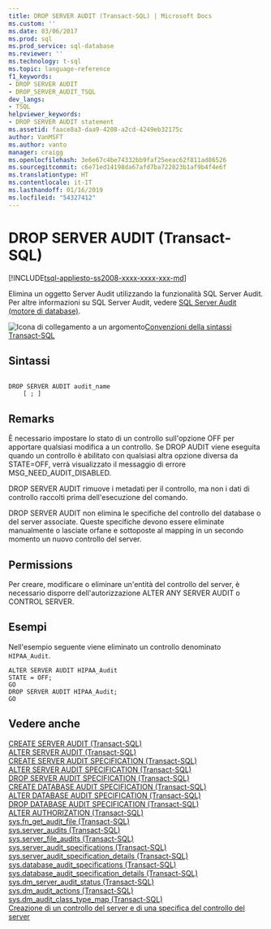 ```yaml
---
title: DROP SERVER AUDIT (Transact-SQL) | Microsoft Docs
ms.custom: ''
ms.date: 03/06/2017
ms.prod: sql
ms.prod_service: sql-database
ms.reviewer: ''
ms.technology: t-sql
ms.topic: language-reference
f1_keywords:
- DROP SERVER AUDIT
- DROP_SERVER_AUDIT_TSQL
dev_langs:
- TSQL
helpviewer_keywords:
- DROP SERVER AUDIT statement
ms.assetid: faace8a3-daa9-4208-a2cd-4249eb32175c
author: VanMSFT
ms.author: vanto
manager: craigg
ms.openlocfilehash: 3e6e67c4be74332bb9faf25eeac62f811ad86526
ms.sourcegitcommit: c6e71ed14198da67afd7ba722823b1af9b4f4e6f
ms.translationtype: HT
ms.contentlocale: it-IT
ms.lasthandoff: 01/16/2019
ms.locfileid: "54327412"
---
```

# <a name="drop-server-audit--transact-sql"></a>DROP SERVER AUDIT (Transact-SQL)
[!INCLUDE[tsql-appliesto-ss2008-xxxx-xxxx-xxx-md](../../includes/tsql-appliesto-ss2008-xxxx-xxxx-xxx-md.md)]

  Elimina un oggetto Server Audit utilizzando la funzionalità SQL Server Audit. Per altre informazioni su SQL Server Audit, vedere [SQL Server Audit &#40;motore di database&#41;](../../relational-databases/security/auditing/sql-server-audit-database-engine.md).  
  
 ![Icona di collegamento a un argomento](../../database-engine/configure-windows/media/topic-link.gif "Icona di collegamento a un argomento")[Convenzioni della sintassi Transact-SQL](../../t-sql/language-elements/transact-sql-syntax-conventions-transact-sql.md)  
  
## <a name="syntax"></a>Sintassi  
  
```  
  
DROP SERVER AUDIT audit_name  
    [ ; ]  
```  
  
## <a name="remarks"></a>Remarks  
 È necessario impostare lo stato di un controllo sull'opzione OFF per apportare qualsiasi modifica a un controllo. Se DROP AUDIT viene eseguita quando un controllo è abilitato con qualsiasi altra opzione diversa da STATE=OFF, verrà visualizzato il messaggio di errore MSG_NEED_AUDIT_DISABLED.  
  
 DROP SERVER AUDIT rimuove i metadati per il controllo, ma non i dati di controllo raccolti prima dell'esecuzione del comando.  
  
 DROP SERVER AUDIT non elimina le specifiche del controllo del database o del server associate. Queste specifiche devono essere eliminate manualmente o lasciate orfane e sottoposte al mapping in un secondo momento un nuovo controllo del server.  
  
## <a name="permissions"></a>Permissions  
 Per creare, modificare o eliminare un'entità del controllo del server, è necessario disporre dell'autorizzazione ALTER ANY SERVER AUDIT o CONTROL SERVER.  
  
## <a name="examples"></a>Esempi  
 Nell'esempio seguente viene eliminato un controllo denominato `HIPAA_Audit`.  
  
```  
ALTER SERVER AUDIT HIPAA_Audit  
STATE = OFF;  
GO  
DROP SERVER AUDIT HIPAA_Audit;  
GO  
```  
  
## <a name="see-also"></a>Vedere anche  
 [CREATE SERVER AUDIT &#40;Transact-SQL&#41;](../../t-sql/statements/create-server-audit-transact-sql.md)   
 [ALTER SERVER AUDIT  &#40;Transact-SQL&#41;](../../t-sql/statements/alter-server-audit-transact-sql.md)   
 [CREATE SERVER AUDIT SPECIFICATION &#40;Transact-SQL&#41;](../../t-sql/statements/create-server-audit-specification-transact-sql.md)   
 [ALTER SERVER AUDIT SPECIFICATION &#40;Transact-SQL&#41;](../../t-sql/statements/alter-server-audit-specification-transact-sql.md)   
 [DROP SERVER AUDIT SPECIFICATION &#40;Transact-SQL&#41;](../../t-sql/statements/drop-server-audit-specification-transact-sql.md)   
 [CREATE DATABASE AUDIT SPECIFICATION &#40;Transact-SQL&#41;](../../t-sql/statements/create-database-audit-specification-transact-sql.md)   
 [ALTER DATABASE AUDIT SPECIFICATION &#40;Transact-SQL&#41;](../../t-sql/statements/alter-database-audit-specification-transact-sql.md)   
 [DROP DATABASE AUDIT SPECIFICATION &#40;Transact-SQL&#41;](../../t-sql/statements/drop-database-audit-specification-transact-sql.md)   
 [ALTER AUTHORIZATION &#40;Transact-SQL&#41;](../../t-sql/statements/alter-authorization-transact-sql.md)   
 [sys.fn_get_audit_file &#40;Transact-SQL&#41;](../../relational-databases/system-functions/sys-fn-get-audit-file-transact-sql.md)   
 [sys.server_audits &#40;Transact-SQL&#41;](../../relational-databases/system-catalog-views/sys-server-audits-transact-sql.md)   
 [sys.server_file_audits &#40;Transact-SQL&#41;](../../relational-databases/system-catalog-views/sys-server-file-audits-transact-sql.md)   
 [sys.server_audit_specifications &#40;Transact-SQL&#41;](../../relational-databases/system-catalog-views/sys-server-audit-specifications-transact-sql.md)   
 [sys.server_audit_specification_details &#40;Transact-SQL&#41;](../../relational-databases/system-catalog-views/sys-server-audit-specification-details-transact-sql.md)   
 [sys.database_audit_specifications &#40;Transact-SQL&#41;](../../relational-databases/system-catalog-views/sys-database-audit-specifications-transact-sql.md)   
 [sys.database_audit_specification_details &#40;Transact-SQL&#41;](../../relational-databases/system-catalog-views/sys-database-audit-specification-details-transact-sql.md)   
 [sys.dm_server_audit_status &#40;Transact-SQL&#41;](../../relational-databases/system-dynamic-management-views/sys-dm-server-audit-status-transact-sql.md)   
 [sys.dm_audit_actions &#40;Transact-SQL&#41;](../../relational-databases/system-dynamic-management-views/sys-dm-audit-actions-transact-sql.md)   
 [sys.dm_audit_class_type_map &#40;Transact-SQL&#41;](../../relational-databases/system-dynamic-management-views/sys-dm-audit-class-type-map-transact-sql.md)   
 [Creazione di un controllo del server e di una specifica del controllo del server](../../relational-databases/security/auditing/create-a-server-audit-and-server-audit-specification.md)  
  
  

